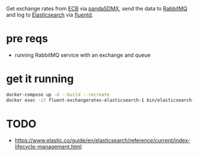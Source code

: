 Get exchange rates from [ECB](https://data.ecb.europa.eu/) via [pandaSDMX](https://pandasdmx.readthedocs.io/en/v1.0/), send the data to [RabbitMQ](https://www.rabbitmq.com/) and log to [Elasticsearch](https://www.elastic.co/de/elasticsearch) via [fluentd](https://github.com/fluent/fluentd).

# pre reqs

- running RabbitMQ service with an exchange and queue

# get it running

```sh
docker-compose up -d --build --recreate
docker exec -it fluent-exchangerates-elasticsearch-1 bin/elasticsearch-create-enrollment-token -s kibana
```

# TODO 
- https://www.elastic.co/guide/en/elasticsearch/reference/current/index-lifecycle-management.html


